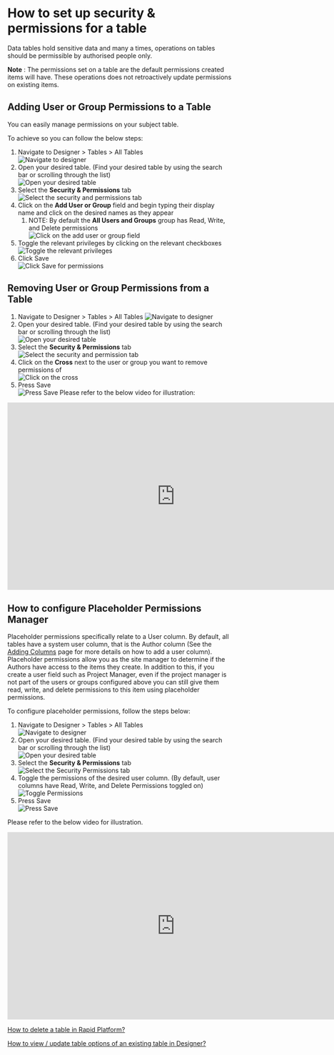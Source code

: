 # How to set up security & permissions for a table

Data tables hold sensitive data and many a times, operations on tables should be permissible by authorised people only.

**Note** : The permissions set on a table are the default permissions created items will have. These operations does not retroactively update permissions on existing items.

## Adding User or Group Permissions to a Table

You can easily manage permissions on your subject table.

To achieve so you can follow the below steps:

1. Navigate to Designer &gt; Tables &gt; All Tables  
    ![Navigate to designer](NaviagetToDesigner.png)
2. Open your desired table. (Find your desired table by using the search bar or scrolling through the list)  
    ![Open your desired table](../../OpenYourDesiredTable.png)
3. Select the **Security &amp; Permissions** tab  
![Select the security and permissions tab](SelectTheSecurityAndPermissionsTab.png)
4. Click on the **Add User or Group** field and begin typing their display name and click on the desired names as they appear 
    1. NOTE: By default the **All Users and Groups** group has Read, Write, and Delete permissions  
        ![Click on the add user or group field](ClickOnTheAddUserOrGroupField.png)
5. Toggle the relevant privileges by clicking on the relevant checkboxes  
   ![Toggle the relevant privileges](ToggleTheRelevantPrivileges.png)
6. Click Save   
    ![Click Save for permissions](ClickSaveForPermissions.png)

## Removing User or Group Permissions from a Table

1. Navigate to Designer &gt; Tables &gt; All Tables
    ![Navigate to designer](NaviagetToDesigner.png)
2. Open your desired table. (Find your desired table by using the search bar or scrolling through the list)  
    ![Open your desired table](../../OpenYourDesiredTable.png)
3. Select the **Security &amp; Permissions** tab  
    ![Select the security and permission tab](SelectTheSecurityAndPermissionsTab.png)
4. Click on the **Cross** next to the user or group you want to remove permissions of  
   ![Click on the cross](ClickTheCorssNextToTheUserOrGroup.png)
5. Press Save  
    ![Press Save](PressSaveForThePermissions.png)
Please refer to the below video for illustration:

<iframe allowfullscreen="allowfullscreen" frameborder="0" height="420" src="https://www.youtube.com/embed/HUrlNfeeglU?si=ip6Sj52s3q8WI-lF" title="YouTube video player" width="750"></iframe>

## How to configure Placeholder Permissions Manager

Placeholder permissions specifically relate to a User column. By default, all tables have a system user column, that is the Author column (See the [Adding Columns](https://docs.rapidplatform.com/books/experiences/page/how-to-add-columns-to-a-data-table) page for more details on how to add a user column). Placeholder permissions allow you as the site manager to determine if the Authors have access to the items they create. In addition to this, if you create a user field such as Project Manager, even if the project manager is not part of the users or groups configured above you can still give them read, write, and delete permissions to this item using placeholder permissions.

To configure placeholder permissions, follow the steps below:

1. Navigate to Designer &gt; Tables &gt; All Tables  
  ![Navigate to designer](NaviagetToDesigner.png)
2. Open your desired table. (Find your desired table by using the search bar or scrolling through the list)  
    ![Open your desired table](../../OpenYourDesiredTable.png)    
3. Select the **Security &amp; Permissions** tab  
    ![Select the Security Permissions tab](SelectTheSecurityAndPermissionsTab.png)
4. Toggle the permissions of the desired user column. (By default, user columns have Read, Write, and Delete Permissions toggled on) 
    ![Toggle Permissions](TogglePermissionsYouWant.png) 
5. Press Save  
    ![Press Save](PressSaveForThePermissions.png)

Please refer to the below video for illustration.

<iframe allowfullscreen="allowfullscreen" frameborder="0" height="420" src="https://www.youtube.com/embed/OAfwwdwb0Es?si=BSzK7rBkQtoiHZ7M" title="YouTube video player" width="750"></iframe>

[How to delete a table in Rapid Platform?](https://docs.rapidplatform.com/books/experiences/page/how-to-delete-a-table-in-rapid-platform "How to delete a table in Rapid Platform?")

[How to view / update table options of an existing table in Designer?](https://docs.rapidplatform.com/books/experiences/page/how-to-view-update-table-options-of-an-existing-table-in-designer "How to view / update table options of an existing table in Designer?")

